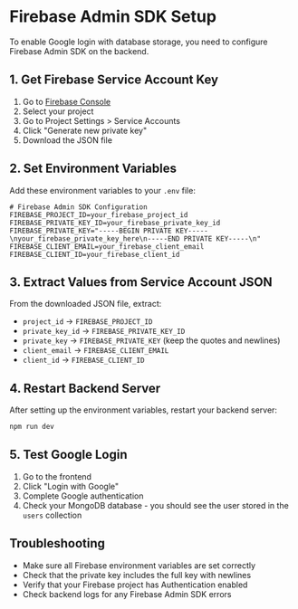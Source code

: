 # Firebase Admin SDK Setup

To enable Google login with database storage, you need to configure Firebase Admin SDK on the backend.

## 1. Get Firebase Service Account Key

1. Go to [Firebase Console](https://console.firebase.google.com/)
2. Select your project
3. Go to Project Settings > Service Accounts
4. Click "Generate new private key"
5. Download the JSON file

## 2. Set Environment Variables

Add these environment variables to your `.env` file:

```env
# Firebase Admin SDK Configuration
FIREBASE_PROJECT_ID=your_firebase_project_id
FIREBASE_PRIVATE_KEY_ID=your_firebase_private_key_id
FIREBASE_PRIVATE_KEY="-----BEGIN PRIVATE KEY-----\nyour_firebase_private_key_here\n-----END PRIVATE KEY-----\n"
FIREBASE_CLIENT_EMAIL=your_firebase_client_email
FIREBASE_CLIENT_ID=your_firebase_client_id
```

## 3. Extract Values from Service Account JSON

From the downloaded JSON file, extract:
- `project_id` → `FIREBASE_PROJECT_ID`
- `private_key_id` → `FIREBASE_PRIVATE_KEY_ID`
- `private_key` → `FIREBASE_PRIVATE_KEY` (keep the quotes and newlines)
- `client_email` → `FIREBASE_CLIENT_EMAIL`
- `client_id` → `FIREBASE_CLIENT_ID`

## 4. Restart Backend Server

After setting up the environment variables, restart your backend server:

```bash
npm run dev
```

## 5. Test Google Login

1. Go to the frontend
2. Click "Login with Google"
3. Complete Google authentication
4. Check your MongoDB database - you should see the user stored in the `users` collection

## Troubleshooting

- Make sure all Firebase environment variables are set correctly
- Check that the private key includes the full key with newlines
- Verify that your Firebase project has Authentication enabled
- Check backend logs for any Firebase Admin SDK errors
